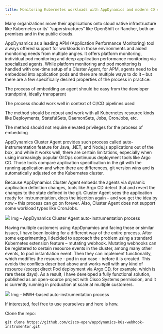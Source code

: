 ```yaml
---
title: Monitoring Kubernetes workloads with AppDynamics and modern CD strategies 
---
```

 

Many organizations move their applications onto cloud native infrastructure like Kubernetes or its’ “superstructures” like OpenShift or Rancher, both on premises and in the public clouds.  

AppDynamics as a leading APM (Application Performance Monitoring) tool always offered support for workloads in those environments and aided monitoring needs from multiple angles. It offers platform monitoring, individual pod monitoring and deep application performance monitoring via specialized agents. While platform monitoring and pod monitoring is handled with one-time setup of a Cluster Agent, for APM, agents need to be embedded into application pods and there are multiple ways to do it – but there are a few specifically desired properties of the process in practice: 

The process of embedding an agent should be easy from the developer standpoint, ideally transparent 

The process should work well in context of CI/CD pipelines used 

The method should be robust and work with all Kubernetes resource kinds like Deployments, StatefulSets, DaemonSets, Jobs, CronJobs, etc. 

The method should not require elevated privileges for the process of embedding 

AppDynamics Cluster Agent provides such process called auto-instrumentation feature for Java, .NET, and Node.js applications out of the box, and while it works well, there are certain limitations, especially when using increasingly popular GitOps continuous deployment tools like Argo CD. Those tools compare application specification in the git with the running application and when there are differences, git version wins and is automatically adjusted on the Kubernetes cluster.  

Because AppDynamics Cluster Agent embeds the agents via dynamic application definition changes, tools like Argo CD detect that and revert the changes to the state defined in the git. Cluster Agent sees the application ready for instrumentation, does the injection again – and you get the idea by now – this process can go on forever. Also, Cluster Agent does not support some workload types like CronJobs.  

![](<../images/radcliffe-camera.jpg>)
Img – AppDynamics Cluster Agent auto-instrumentation process 

Having multiple customers using AppDynamics and facing those or similar issues, I have been looking for a different way of the entire process. After some experimenting, I decided to approach the problem using a standard Kubernetes extension feature – mutating webhook. Mutating webhooks can be registered to certain resource events in the cluster, among many other events, to pod instantiation event. Then they can implement functionality, which modifies the resource -  pod in our case - before it is created. This avoids the conflicts described above and works well with any kind of resource (except direct Pod deployment via Argo CD, for example, which is rare these days). As a result, I have developed a fully functional solution, published as an open-source project with Cisco Systems permission, and it is currently running in production at scale at multiple customers.  

![](<../images/radcliffe-camera.jpg>)
Img – MWH-based auto-instrumentation process 

If interested, feel free to use yourselves and here is how.  

 

Clone the repo: 
~~~~~~~~~~~~~~~~~~~~~~~~~~~~~~~~~~~~~~~~~~~~~~~~~~~~~~~~~~~~~~~~~~~~~~~~~~~
git clone https://github.com/cisco-open/appdynamics-k8s-webhook-instrumentor.git 
~~~~~~~~~~~~~~~~~~~~~~~~~~~~~~~~~~~~~~~~~~~~~~~~~~~~~~~~~~~~~~~~~~~~~~~~~~~